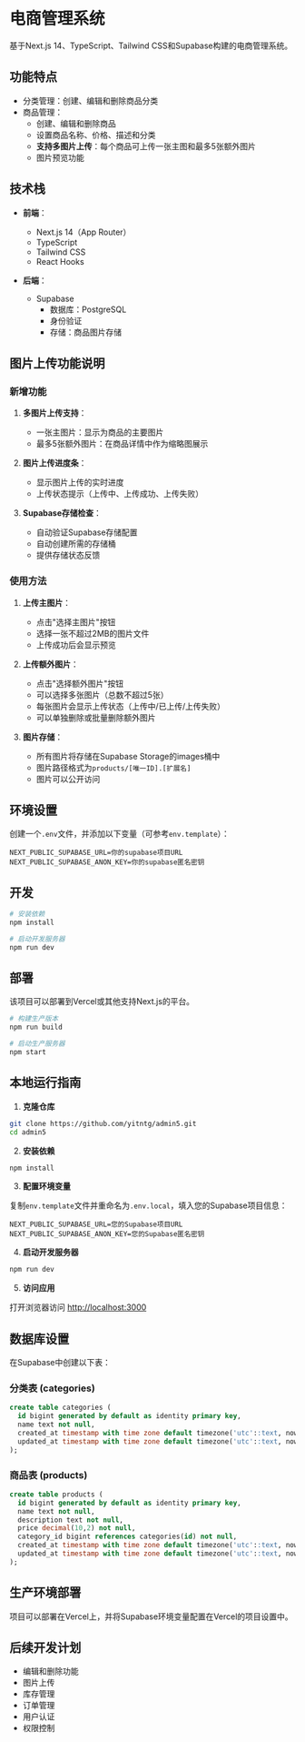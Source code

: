 # 电商管理系统

基于Next.js 14、TypeScript、Tailwind CSS和Supabase构建的电商管理系统。

## 功能特点

- 分类管理：创建、编辑和删除商品分类
- 商品管理：
  - 创建、编辑和删除商品
  - 设置商品名称、价格、描述和分类
  - **支持多图片上传**：每个商品可上传一张主图和最多5张额外图片
  - 图片预览功能

## 技术栈

- **前端**：
  - Next.js 14（App Router）
  - TypeScript
  - Tailwind CSS
  - React Hooks

- **后端**：
  - Supabase
    - 数据库：PostgreSQL
    - 身份验证
    - 存储：商品图片存储

## 图片上传功能说明

### 新增功能

1. **多图片上传支持**：
   - 一张主图片：显示为商品的主要图片
   - 最多5张额外图片：在商品详情中作为缩略图展示

2. **图片上传进度条**：
   - 显示图片上传的实时进度
   - 上传状态提示（上传中、上传成功、上传失败）

3. **Supabase存储检查**：
   - 自动验证Supabase存储配置
   - 自动创建所需的存储桶
   - 提供存储状态反馈

### 使用方法

1. **上传主图片**：
   - 点击"选择主图片"按钮
   - 选择一张不超过2MB的图片文件
   - 上传成功后会显示预览

2. **上传额外图片**：
   - 点击"选择额外图片"按钮
   - 可以选择多张图片（总数不超过5张）
   - 每张图片会显示上传状态（上传中/已上传/上传失败）
   - 可以单独删除或批量删除额外图片

3. **图片存储**：
   - 所有图片将存储在Supabase Storage的images桶中
   - 图片路径格式为`products/[唯一ID].[扩展名]`
   - 图片可以公开访问

## 环境设置

创建一个`.env`文件，并添加以下变量（可参考`env.template`）：

```
NEXT_PUBLIC_SUPABASE_URL=你的supabase项目URL
NEXT_PUBLIC_SUPABASE_ANON_KEY=你的supabase匿名密钥
```

## 开发

```bash
# 安装依赖
npm install

# 启动开发服务器
npm run dev
```

## 部署

该项目可以部署到Vercel或其他支持Next.js的平台。

```bash
# 构建生产版本
npm run build

# 启动生产服务器
npm start
```

## 本地运行指南

1. **克隆仓库**

```bash
git clone https://github.com/yitntg/admin5.git
cd admin5
```

2. **安装依赖**

```bash
npm install
```

3. **配置环境变量**

复制`env.template`文件并重命名为`.env.local`，填入您的Supabase项目信息：

```
NEXT_PUBLIC_SUPABASE_URL=您的Supabase项目URL
NEXT_PUBLIC_SUPABASE_ANON_KEY=您的Supabase匿名密钥
```

4. **启动开发服务器**

```bash
npm run dev
```

5. **访问应用**

打开浏览器访问 [http://localhost:3000](http://localhost:3000)

## 数据库设置

在Supabase中创建以下表：

### 分类表 (categories)

```sql
create table categories (
  id bigint generated by default as identity primary key,
  name text not null,
  created_at timestamp with time zone default timezone('utc'::text, now()) not null,
  updated_at timestamp with time zone default timezone('utc'::text, now()) not null
);
```

### 商品表 (products)

```sql
create table products (
  id bigint generated by default as identity primary key,
  name text not null,
  description text not null,
  price decimal(10,2) not null,
  category_id bigint references categories(id) not null,
  created_at timestamp with time zone default timezone('utc'::text, now()) not null,
  updated_at timestamp with time zone default timezone('utc'::text, now()) not null
);
```

## 生产环境部署

项目可以部署在Vercel上，并将Supabase环境变量配置在Vercel的项目设置中。

## 后续开发计划

- 编辑和删除功能
- 图片上传
- 库存管理
- 订单管理
- 用户认证
- 权限控制
 
